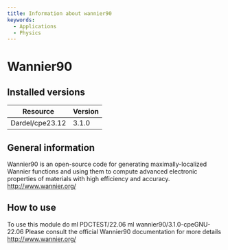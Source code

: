 ```yaml
---
title: Information about wannier90
keywords:
  - Applications
  - Physics
---
```

# Wannier90

## Installed versions

| Resource | Version |
|---|---|
| Dardel/cpe23.12 | 3.1.0 |

## General information

Wannier90 is an open-source code for generating maximally-localized Wannier functions and using them to compute advanced electronic properties of materials with high efficiency and accuracy.
http://www.wannier.org/

## How to use

To use this module do
ml PDCTEST/22.06
ml wannier90/3.1.0-cpeGNU-22.06
Please consult the official Wannier90 documentation for more details
http://www.wannier.org/

